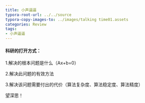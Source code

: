 ```yaml
---
title: 小声逼逼
typora-root-url: ../../source
typora-copy-images-to: ../images/talking time01.assets
categories: Review
tags:
- 小声逼逼
---
```


#### 科研的打开方式：

1.解决的根本问题是什么（Ax+b=0）

2.解决此问题的有效方法

3.解决该问题需要付出的代价（算法复杂度、算法稳定度、算法精度）

望深思！